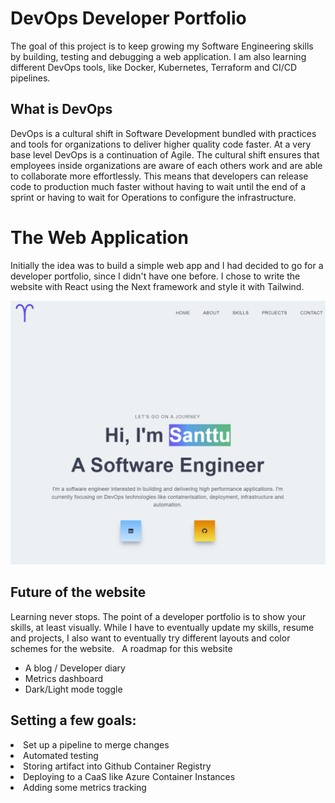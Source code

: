 # DevOps Developer Portfolio
The goal of this project is to keep growing my Software Engineering skills by building, testing and debugging a web application. I am also learning different DevOps tools, like Docker, Kubernetes, Terraform and CI/CD pipelines.

## What is DevOps
DevOps is a cultural shift in Software Development bundled with practices and tools for organizations to deliver higher quality code faster. At a very base level DevOps is a continuation of Agile. The cultural shift ensures that employees inside organizations are aware of each others work and are able to collaborate more effortlessly. This means that developers can release code to production much faster without having to wait until the end of a sprint or having to wait for Operations to configure the infrastructure.

# The Web Application
Initially the idea was to build a simple web app and I had decided to go for a developer portfolio, since I didn't have one before. I chose to write the website with React using the Next framework and style it with Tailwind.

![Main](./public/assets/screenshots/main.png)

## Future of the website
Learning never stops. The point of a developer portfolio is to show your skills, at least visually. 
While I have to eventually update my skills, resume and projects, I also want to eventually try different layouts and color schemes for the website. 
&nbsp;
A roadmap for this website
<ul>
    <li>A blog / Developer diary</li>
    <li>Metrics dashboard</li>
    <li>Dark/Light mode toggle</li>
</ul>

## Setting a few goals:
<li>Set up a pipeline to merge changes</li>
<li>Automated testing</li>
<li>Storing artifact into Github Container Registry</li>
<li>Deploying to a CaaS like Azure Container Instances</li>
<li>Adding some metrics tracking</li>
